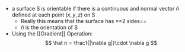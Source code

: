 - a surface S is orientable if there is a continuous and normal vector $\hat n$ defined at each point $(x,y,z)$ on S
	- Really this means that the surface has ==2 sides==
	- $\hat n$ is the orientation of S
- Using the [[Gradient]] Operation:
$$ \hat n = \frac1{|\nabla g|}\cdot \nabla g $$
